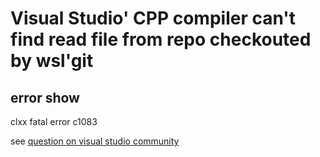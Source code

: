 # Visual Studio' CPP compiler can't find read file from repo checkouted by wsl'git

## error show 

clxx fatal error c1083

see [question on visual studio community](https://developercommunity.visualstudio.com/content/problem/240102/problem-with-compile-c-project-c1xx-fatal-error-c1.html)
